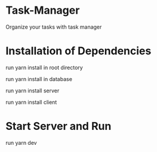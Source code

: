 # Task-Manager
Organize your tasks with task manager
# Installation of Dependencies
run yarn install in root directory

run yarn install in database


run yarn install server

run yarn install client
# Start Server and Run
run yarn dev
